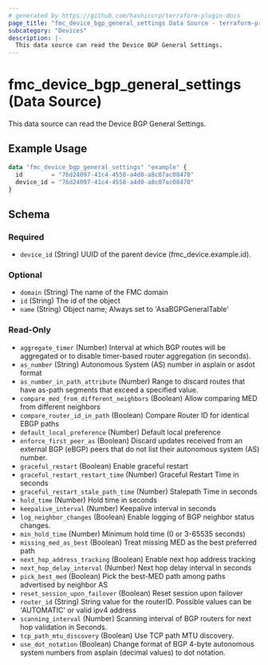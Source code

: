 ```yaml
---
# generated by https://github.com/hashicorp/terraform-plugin-docs
page_title: "fmc_device_bgp_general_settings Data Source - terraform-provider-fmc"
subcategory: "Devices"
description: |-
  This data source can read the Device BGP General Settings.
---
```


# fmc_device_bgp_general_settings (Data Source)

This data source can read the Device BGP General Settings.

## Example Usage

```terraform
data "fmc_device_bgp_general_settings" "example" {
  id        = "76d24097-41c4-4558-a4d0-a8c07ac08470"
  device_id = "76d24097-41c4-4558-a4d0-a8c07ac08470"
}
```

<!-- schema generated by tfplugindocs -->
## Schema

### Required

- `device_id` (String) UUID of the parent device (fmc_device.example.id).

### Optional

- `domain` (String) The name of the FMC domain
- `id` (String) The id of the object
- `name` (String) Object name; Always set to 'AsaBGPGeneralTable'

### Read-Only

- `aggregate_timer` (Number) Interval at which BGP routes will be aggregated or to disable timer-based router aggregation (in seconds).
- `as_number` (String) Autonomous System (AS) number in asplain or asdot format
- `as_number_in_path_attribute` (Number) Range to discard routes that have as-path segments that exceed a specified value.
- `compare_med_from_different_neighbors` (Boolean) Allow comparing MED from different neighbors
- `compare_router_id_in_path` (Boolean) Compare Router ID for identical EBGP paths
- `default_local_preference` (Number) Default local preference
- `enforce_first_peer_as` (Boolean) Discard updates received from an external BGP (eBGP) peers that do not list their autonomous system (AS) number.
- `graceful_restart` (Boolean) Enable graceful restart
- `graceful_restart_restart_time` (Number) Graceful Restart Time in seconds
- `graceful_restart_stale_path_time` (Number) Stalepath Time in seconds
- `hold_time` (Number) Hold time in seconds
- `keepalive_interval` (Number) Keepalive interval in seconds
- `log_neighbor_changes` (Boolean) Enable logging of BGP neighbor status changes.
- `min_hold_time` (Number) Minimum hold time (0 or 3-65535 seconds)
- `missing_med_as_best` (Boolean) Treat missing MED as the best preferred path
- `next_hop_address_tracking` (Boolean) Enable next hop address tracking
- `next_hop_delay_interval` (Number) Next hop delay interval in seconds
- `pick_best_med` (Boolean) Pick the best-MED path among paths advertised by neighbor AS
- `reset_session_upon_failover` (Boolean) Reset session upon failover
- `router_id` (String) String value for the routerID. Possible values can be 'AUTOMATIC' or valid ipv4 address
- `scanning_interval` (Number) Scanning interval of BGP routers for next hop validation in Seconds.
- `tcp_path_mtu_discovery` (Boolean) Use TCP path MTU discovery.
- `use_dot_notation` (Boolean) Change format of BGP 4-byte autonomous system numbers from asplain (decimal values) to dot notation.
